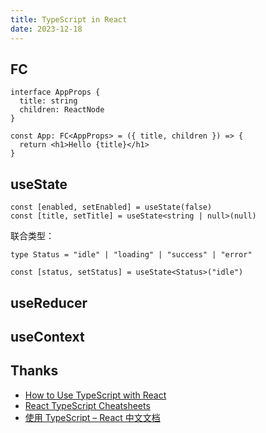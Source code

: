 ```yaml
---
title: TypeScript in React
date: 2023-12-18
---
```


## FC

```tsx
interface AppProps {
  title: string
  children: ReactNode
}

const App: FC<AppProps> = ({ title, children }) => {
  return <h1>Hello {title}</h1>
}
```



## useState

```tsx
const [enabled, setEnabled] = useState(false)
const [title, setTitle] = useState<string | null>(null)
```

联合类型：

```tsx
type Status = "idle" | "loading" | "success" | "error"

const [status, setStatus] = useState<Status>("idle")
```


## useReducer



## useContext





## Thanks

- [How to Use TypeScript with React](https://www.freecodecamp.org/news/use-typescript-with-react/)
- [React TypeScript Cheatsheets](https://react-typescript-cheatsheet.netlify.app/)
- [使用 TypeScript – React 中文文档](https://zh-hans.react.dev/learn/typescript)